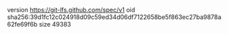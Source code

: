 version https://git-lfs.github.com/spec/v1
oid sha256:39d1fc12c024918d09c59ed34d06df7122658be5f863ec27ba9878a62fe69f6b
size 49383
